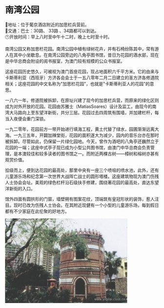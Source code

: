 # 南湾公园  
📍地址：位于葡京酒店附近的加思栏兵营前。   
🚌交通：巴士：30路、 33路 、34路都可以到达。   
🕛开放时间：早上八时至中午十二时，晚上七时至十时。  
  
南湾公园又称加思栏花园。南湾公园中植有绿树花卉，并有石椅纷陈其中，常有游人在其中小坐歇息。在南湾公园旁边的八角亭图书馆，昔日为花园的酒水部，现在是中华总商会附设的阅书报室，为澳门较有规模的公众书报室。   
  
这座花园历史悠久，可被视为澳门首座花园，现占地面积六千平方米。它的由来与卡斯蒂利亚（西班牙）方济各会会士于一五八零年二月二日建立的圣方济各修道院相关；这座花园的中文名称为"加思栏花园"，也就是"卡斯蒂利亚人的花园"的意思。   
  
一八六一年，修道院被拆卸，在原址兴建了现今的加思栏兵营，而原来的绿化区则成为对外开放的花园。花园由苏雅士（MatiasSoares）设计及监工，由现今的南湾大马路向上至东望洋新街，共分三层。花园过去四周筑有围墙，并加建栏杆，每当入夜便会重门深锁。   
  
一九二零年，花园前方一带开始进行填海工程，黄土代替了绿水，园圃渐渐远离大海。一九三五年，开闢加辣堂街，花园的面积遂大为减少，园内的音乐台亦在那时被拆卸。尽管如此，仍保留一片绿化园地。今天，曾作为酒吧的八角亭还巍然立于花园的一端；这座中式亭子现已成为小型公共图书馆，由澳门中华总商会负责管理，是本澳较佳和较多读者的图书馆之一。而附近两棵古树——樟树和榕树亦甚有观赏价值。   
  
拾级而上，便到达花园的最高处，那里中央有一座三个喷咀的喷水池，此外，还有儿童游乐场和纪念第一次世界大战阵亡战士的圆形塔楼。这座建筑物现为澳门伤残人士协会会址。美观的绿色栏杆沿石级扶手修建，围绕著花园的最高处，直达东望洋新街的入口。   
  
馆外四面有圆拱形的门窗，墙壁朔有图案花纹，顶端筑有皇冠形状的装饰，惹人注目。现时已改为伤残人士协会。在其附近现健有一个小型的儿童游乐场，每到假日都有不少家庭在此伦聚的好地方。   
  
![](https://raw.githubusercontent.com/szqq0512/Pic/main/img/202201212109158.png)  